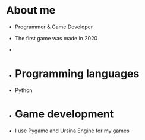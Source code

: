 # About me

-  Programmer & Game Developer
- The first game was made in 2020
- <!-- For my first games I used Pocket Code --!>
-  # Programming languages
-  Python

- # Game development

- I use Pygame and Ursina Engine for my games
